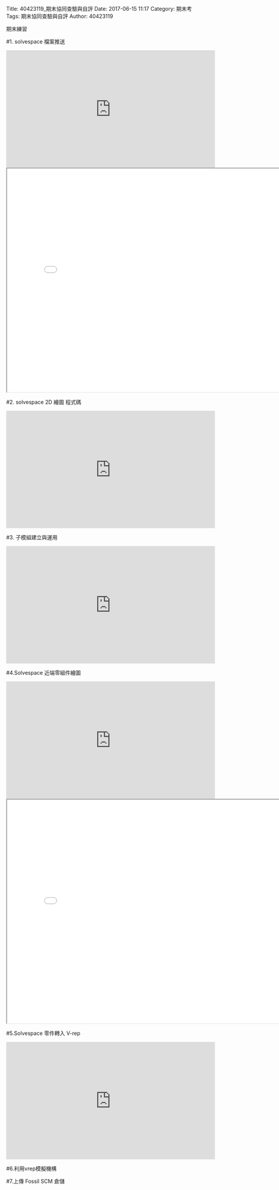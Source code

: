 Title: 40423119_期末協同查驗與自評
Date: 2017-06-15 11:17
Category: 期末考
Tags: 期末協同查驗與自評
Author: 40423119

期末練習
<!-- PELICAN_END_SUMMARY -->
#1. solvespace 檔案推送

<iframe width="560" height="315" src="https://www.youtube.com/embed/MRbDxwXsouE" frameborder="0" allowfullscreen></iframe>

<iframe src="./../w17/40423119.html" width="800" height="600"></iframe>

#2.
solvespace 2D 繪圖 程式碼

<iframe width="560" height="315" src="https://www.youtube.com/embed/W1ERK57jgyA" frameborder="0" allowfullscreen></iframe>

<!-- 導入 Brython 標準程式庫 -->
 <script src="../data/Brython-3.3.1/brython.js"></script>
<script src="../data/Brython-3.3.1/brython_stdlib.js"></script>
 
<!-- 啟動 Brython -->
<script>
window.onload=function(){
// 設定 data/py 為共用程式路徑
brython({debug:1, pythonpath:['./../data/py']});
}
</script>

<!-- 以下實際利用  Brython 繪圖-->
<canvas id="onegear2" width="800" height="600"></canvas>
<div id="onegear_div" width="800" height="20"></div>

<script type="text/python3">
from browser import document as doc
import math
# deg 為角度轉為徑度的轉換因子
deg = math.pi/180.
# 定義 Spur 類別
class Spur(object):
    def __init__(self, ctx):
        self.ctx = ctx
 
# 設定畫線參數 
    def create_line(self, x1, y1, x2, y2, width=3, fill="#54fff6"):
        self.ctx.beginPath()
        self.ctx.lineWidth = width
        self.ctx.moveTo(x1, y1)
        self.ctx.lineTo(x2, y2)
        self.ctx.strokeStyle = fill
        self.ctx.stroke()
    def create_line2(self, x1, y1, x2, y2, width=3, fill="#54ff5f"):
        self.ctx.beginPath()
        self.ctx.lineWidth = width
        self.ctx.moveTo(x1, y1)
        self.ctx.lineTo(x2, y2)
        self.ctx.strokeStyle = fill
        self.ctx.stroke()
    def create_line3(self, x1, y1, x2, y2, width=3, fill="#f354ff"):
        self.ctx.beginPath()
        self.ctx.lineWidth = width
        self.ctx.moveTo(x1, y1)
        self.ctx.lineTo(x2, y2)
        self.ctx.strokeStyle = fill
        self.ctx.stroke()
        

    def Gear(self, midx, midy, rp, n=20, pa=20, color="black"):
        
        rp = 250
        imax = 15
        m=2*rp/n
        a=m
        d=1.25*m
        ra=rp+a

       
        # self.create_line(起點X, 起點Y, 終點X, 終點Y)
        self.create_line2(400.0092358669, 99.7467537143, 251.9547191519, 442.8435006599)
        self.create_line3(400.0092358669, 99.7467537143, 537.4903413459, 440.1127860465)
        self.create_line2(143.0084564396, 393.7995926042, 314.6469023490, 471.0653927376)
        self.create_line3(143.0084564396, 393.7995926042, 202.3690092639, 492.0551734376)
        self.create_line2(202.3690092639, 492.0551734376, 314.6469023490, 471.0653927376)
        self.create_line3(465.4788879723, 480.3190039124, 593.2602222967, 408.9747395441)
        self.create_line2(465.4788879723, 480.3190039124, 567.9291276424, 502.4572906272)
        self.create_line3(567.9291276424, 502.4572906272, 593.2602222967, 408.9747395441)

       
    

        if rd>rb:
            dr = (ra-rd)/imax
        else:
            dr=(ra-rb)/imax
        sigma=math.pi/(2*n)+math.tan(pa*deg)-pa*deg
        for j in range(-9, 10, +1):
            ang=-2.*j*math.pi/n+sigma
            ang2=2.*j*math.pi/n+sigma
            lxd=midx+rd*math.sin(ang2-2.*math.pi/n)
            lyd=midy-rd*math.cos(ang2-2.*math.pi/n)
            for i in range(imax+1):
                if rd>rb:
                    r=rd+i*dr
                else:
                    r=rb+i*dr
                theta=math.sqrt((r*r)/(rb*rb)-1.)
                alpha=theta-math.atan(theta)
                xpt=r*math.sin(alpha-ang)
                ypt=r*math.cos(alpha-ang)
                xd=rd*math.sin(-ang)
                yd=rd*math.cos(-ang)
                if(i==0):
                    last_x = midx+xd
                    last_y = midy-yd
            self.create_line((lxd),(lyd),(midx+xd),(midy-yd),fill=color)
            for i in range(imax+1):
                if rd>rb:
                    r=rd+i*dr
                else:
                    r=rb+i*dr
                theta=math.sqrt((r*r)/(rb*rb)-1.)
                alpha=theta-math.atan(theta)
                xpt=r*math.sin(ang2-alpha)
                ypt=r*math.cos(ang2-alpha)
                xd=rd*math.sin(ang2)
                yd=rd*math.cos(ang2)
                if(i==0):
                    last_x = midx+xd
                    last_y = midy-yd
                self.create_line((midx+xpt),(midy-ypt),(last_x),(last_y),fill=color)   
                if(i==imax):
                    rfx=midx+xpt
                    rfy=midy-ypt
                last_x = midx+xpt
                last_y = midy-ypt
            self.create_line(lfx,lfy,rfx,rfy,fill=color)
canvas = doc['onegear2']
ctx = canvas.getContext("2d")
x = (canvas.width)/2
y = (canvas.height)/2
r = 0.8*(canvas.height/2)
# 齒數
n = 36
# 壓力角
pa = 20
Spur(ctx).Gear(x, y, r, n, pa, "blue")
</script>

#3. 子模組建立與運用

<iframe width="560" height="315" src="https://www.youtube.com/embed/eAu4W6WtSns" frameborder="0" allowfullscreen></iframe>

#4.Solvespace 近端零組件繪圖

<iframe width="560" height="315" src="https://www.youtube.com/embed/0of4dnA_m6Q" frameborder="0" allowfullscreen></iframe>

<iframe src="./../w17/two link.html" width="800" height="600"></iframe>

#5.Solvespace 零件轉入 V-rep

<iframe width="560" height="315" src="https://www.youtube.com/embed/J4XD9bjRzkQ" frameborder="0" allowfullscreen></iframe>

#6.利用vrep模擬機構

#7.上傳 Fossil SCM 倉儲


